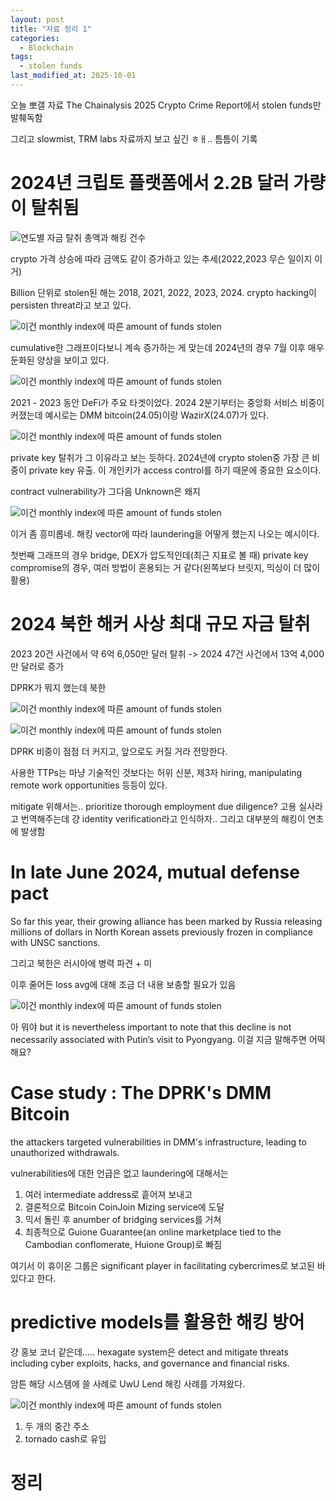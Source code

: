 ```yaml
---
layout: post
title: "자료 정리 1"
categories:
  - Blockchain
tags:
  - stolen funds
last_modified_at: 2025-10-01
---
```


오늘 뽀갤 자료 The Chainalysis 2025 Crypto Crime Report에서 stolen funds만 발췌독함 

그리고 slowmist, TRM labs 자료까지 보고 싶긴 ㅎㅐ.. 틈틈이 기록 

# 2024년 크립토 플랫폼에서 2.2B 달러 가량이 탈취됨

![연도별 자금 탈취 총액과 해킹 건수](../../../assets/images/251001_01.png)

crypto 가격 상승에 따라 금액도 같이 증가하고 있는 추세(2022,2023 무슨 일이지 이거)

Billion 단위로 stolen된 해는 2018, 2021, 2022, 2023, 2024. crypto hacking이 persisten threat라고 보고 있다. 

![이건 monthly index에 따른 amount of funds stolen](../../../assets/images/251001_02.png)

cumulative한 그래프이다보니 계속 증가하는 게 맞는데 2024년의 경우 7월 이후 매우 둔화된 양상을 보이고 있다. 

![이건 monthly index에 따른 amount of funds stolen](../../../assets/images/251001_03.png)

2021 - 2023 동안 DeFi가 주요 타겟이었다. 2024 2분기부터는 중앙화 서비스 비중이 커졌는데 예시로는 DMM bitcoin(24.05)이랑 WazirX(24.07)가 있다. 

![이건 monthly index에 따른 amount of funds stolen](../../../assets/images/251001_04.png)

private key 탈취가 그 이유라고 보는 듯하다. 2024년에 crypto stolen중 가장 큰 비중이 private key 유출. 이 개인키가 access control를 하기 때문에 중요한 요소이다. 

contract vulnerability가 그다음 
Unknown은 왜지

![이건 monthly index에 따른 amount of funds stolen](../../../assets/images/251001_05.png)

이거 좀 흥미롭네. 
해킹 vector에 따라 laundering을 어떻게 했는지 나오는 예시이다. 

첫번째 그래프의 경우 bridge, DEX가 압도적인데(최근 지표로 볼 때) private key compromise의 경우, 여러 방법이 혼용되는 거 같다(왼쪽보다 브릿지, 믹싱이 더 많이 활용)

# 2024 북한 해커 사상 최대 규모 자금 탈취 

2023 20건 사건에서 약 6억 6,050만 달러 탈취 
-> 2024 47건 사건에서 13억 4,000만 달러로 증가 

DPRK가 뭐지 했는데 북한 

![이건 monthly index에 따른 amount of funds stolen](../../../assets/images/251001_06.png)

![이건 monthly index에 따른 amount of funds stolen](../../../assets/images/251001_07.png)

DPRK 비중이 점점 더 커지고, 앞으로도 커질 거라 전망한다. 

사용한 TTPs는 마냥 기술적인 것보다는 허위 신분, 제3자 hiring, manipulating remote work opportunities 등등이 있다. 

mitigate 위해서는.. prioritize thorough employment due diligence? 고용 실사라고 번역해주는데 걍 identity verification라고 인식하자.. 그리고 대부분의 해킹이 연초에 발생함 

# In late June 2024, mutual defense pact 

So far this year, their growing alliance has been
marked by Russia releasing millions of dollars in North Korean assets previously frozen in compliance with
UNSC sanctions.

그리고 북한은 러시아에 병력 파견 + 미

이후 줄어든 loss avg에 대해 조금 더 내용 보충할 필요가 있음 

![이건 monthly index에 따른 amount of funds stolen](../../../assets/images/251001_08.png)

아 뭐야 
but it is
nevertheless important to note that this decline is not necessarily associated with Putin’s visit to
Pyongyang.
이걸 지금 말해주면 어떡해요? 

# Case study : The DPRK's DMM Bitcoin

the attackers targeted vulnerabilities in DMM's infrastructure, leading to unauthorized withdrawals. 

vulnerabilities에 대한 언급은 없고 laundering에 대해서는 

1. 여러 intermediate address로 흩어져 보내고 
2. 결론적으로 Bitcoin CoinJoin Mizing service에 도달 
3. 믹서 돌린 후 anumber of bridging services를 거쳐 
4. 최종적으로 Guione Guarantee(an online marketplace tied to the Cambodian conflomerate, Huione Group)로 빠짐 

여기서 이 휴이온 그룹은 significant player in facilitating cybercrimes로 보고된 바 있다고 한다. 

# predictive models를 활용한 해킹 방어 

걍 홍보 코너 같은데.....
hexagate system은 detect and mitigate threats including cyber exploits, hacks, and governance and financial risks.

암튼 해당 시스템에 쓸 사례로 UwU Lend 해킹 사례를 가져왔다. 

![이건 monthly index에 따른 amount of funds stolen](../../../assets/images/251001_09.png)

1. 두 개의 중간 주소 
2. tornado cash로 유입 

# 정리 
